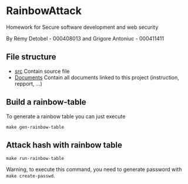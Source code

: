 # RainbowAttack
Homework for Secure software development and web security

By Rémy Detobel - 000408013 and Grigore Antoniuc - 000411411

## File structure
- [src](src) 
    Contain source file
- [Documents](Documents)
    Contain all documents linked to this project (instruction, repport, ...)


## Build a rainbow-table   

To generate a rainbow table you can just execute
```
make gen-rainbow-table
```

## Attack hash with rainbow table

```
make run-rainbow-table
```
Warning, to execute this command, you need to generate password with `make create-passwd`.


